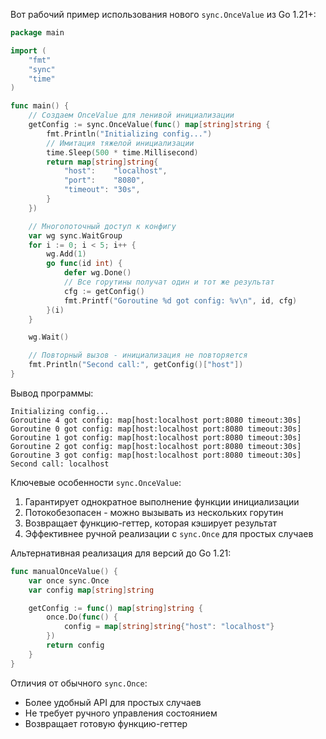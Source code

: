 Вот рабочий пример использования нового `sync.OnceValue` из Go 1.21+:

```go
package main

import (
	"fmt"
	"sync"
	"time"
)

func main() {
	// Создаем OnceValue для ленивой инициализации
	getConfig := sync.OnceValue(func() map[string]string {
		fmt.Println("Initializing config...")
		// Имитация тяжелой инициализации
		time.Sleep(500 * time.Millisecond)
		return map[string]string{
			"host":    "localhost",
			"port":    "8080",
			"timeout": "30s",
		}
	})

	// Многопоточный доступ к конфигу
	var wg sync.WaitGroup
	for i := 0; i < 5; i++ {
		wg.Add(1)
		go func(id int) {
			defer wg.Done()
			// Все горутины получат один и тот же результат
			cfg := getConfig()
			fmt.Printf("Goroutine %d got config: %v\n", id, cfg)
		}(i)
	}

	wg.Wait()

	// Повторный вызов - инициализация не повторяется
	fmt.Println("Second call:", getConfig()["host"])
}
```

Вывод программы:
```
Initializing config...
Goroutine 4 got config: map[host:localhost port:8080 timeout:30s]
Goroutine 0 got config: map[host:localhost port:8080 timeout:30s]
Goroutine 1 got config: map[host:localhost port:8080 timeout:30s]
Goroutine 2 got config: map[host:localhost port:8080 timeout:30s]
Goroutine 3 got config: map[host:localhost port:8080 timeout:30s]
Second call: localhost
```

Ключевые особенности `sync.OnceValue`:
1. Гарантирует однократное выполнение функции инициализации
2. Потокобезопасен - можно вызывать из нескольких горутин
3. Возвращает функцию-геттер, которая кэширует результат
4. Эффективнее ручной реализации с `sync.Once` для простых случаев

Альтернативная реализация для версий до Go 1.21:
```go
func manualOnceValue() {
	var once sync.Once
	var config map[string]string

	getConfig := func() map[string]string {
		once.Do(func() {
			config = map[string]string{"host": "localhost"}
		})
		return config
	}
}
```

Отличия от обычного `sync.Once`:
- Более удобный API для простых случаев
- Не требует ручного управления состоянием
- Возвращает готовую функцию-геттер
